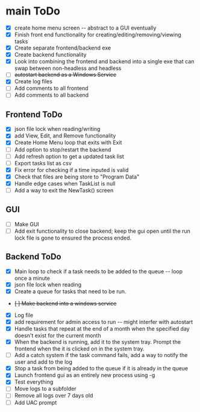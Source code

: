 # main ToDo
- [X] create home menu screen -- abstract to a GUI eventually
- [X] Finish front end functionality for creating/editing/removing/viewing tasks
- [X] Create separate frontend/backend exe 
- [X] Create backend functionality
- [X] Look into combining the frontend and backend into a single exe that can swap between non-headless and headless
- [ ] ~~autostart backend as a Windows Service~~
- [X] Create log files
- [ ] Add comments to all frontend
- [ ] Add comments to all backend

## Frontend ToDo
- [X] json file lock when reading/writing
- [X] add View, Edit, and Remove functionality
- [X] Create Home Menu loop that exits with Exit
- [ ] Add option to stop/restart the backend
- [ ] Add refresh option to get a updated task list
- [ ] Export tasks list as csv
- [X] Fix error for checking if a time inputed is valid
- [X] Check that files are being store to "Program Data"
- [X] Handle edge cases when TaskList is null
- [ ] Add a way to exit the NewTask() screen

## GUI
- [ ] Make GUI
- [ ] Add exit functionality to close backend; keep the gui open until the run lock file is gone to ensured the process ended.

## Backend ToDo
- [X] Main loop to check if a task needs to be added to the queue -- loop once a minute
- [X] json file lock when reading
- [X] Create a queue for tasks that need to be run.
- ~~[ ] Make backend into a windows service~~
- [X] Log file
- [X] add requirement for admin access to run -- might interfer with autostart
- [X] Handle tasks that repeat at the end of a month when the specified day doesn't exist for the current month
- [X] When the backend is running, add it to the system tray. Prompt the frontend when the it is clicked on in the system tray.
- [ ] Add a catch system if the task command fails, add a way to notify the user and add to the log
- [X] Stop a task from being added to the queue if it is already in the queue
- [X] Launch frontend gui as an entirely new process using -g
- [X] Test everything
- [ ] Move logs to a subfolder
- [ ] Remove all logs over 7 days old
- [ ] Add UAC prompt
